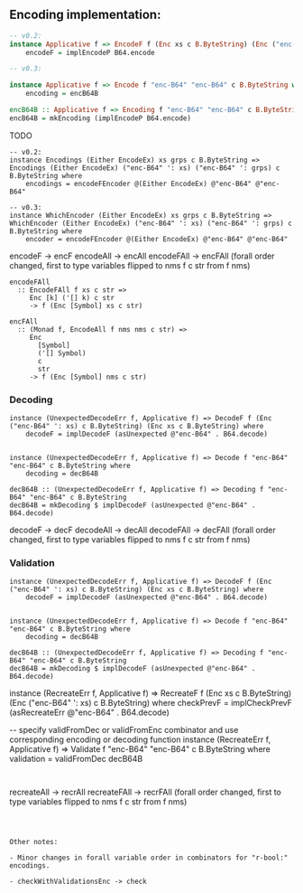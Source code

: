 

## Encoding implementation:

```Haskell
-- v0.2:
instance Applicative f => EncodeF f (Enc xs c B.ByteString) (Enc ("enc-B64" ': xs) c B.ByteString) where
    encodeF = implEncodeP B64.encode 

-- v0.3:

instance Applicative f => Encode f "enc-B64" "enc-B64" c B.ByteString where
    encoding = encB64B

encB64B :: Applicative f => Encoding f "enc-B64" "enc-B64" c B.ByteString
encB64B = mkEncoding (implEncodeP B64.encode)


```

TODO
```
-- v0.2:
instance Encodings (Either EncodeEx) xs grps c B.ByteString => Encodings (Either EncodeEx) ("enc-B64" ': xs) ("enc-B64" ': grps) c B.ByteString where
    encodings = encodeFEncoder @(Either EncodeEx) @"enc-B64" @"enc-B64"

-- v0.3:
instance WhichEncoder (Either EncodeEx) xs grps c B.ByteString => WhichEncoder (Either EncodeEx) ("enc-B64" ': xs) ("enc-B64" ': grps) c B.ByteString where
    encoder = encodeFEncoder @(Either EncodeEx) @"enc-B64" @"enc-B64"
```

encodeF -> encF
encodeAll -> encAll 
encodeFAll -> encFAll (forall order changed, first to type variables flipped to nms f c str from f nms)

```
encodeFAll
  :: EncodeFAll f xs c str =>
     Enc [k] ('[] k) c str
     -> f (Enc [Symbol] xs c str)

encFAll
  :: (Monad f, EncodeAll f nms nms c str) =>
     Enc
       [Symbol]
       ('[] Symbol)
       c
       str
     -> f (Enc [Symbol] nms c str)     
```

### Decoding

```
instance (UnexpectedDecodeErr f, Applicative f) => DecodeF f (Enc ("enc-B64" ': xs) c B.ByteString) (Enc xs c B.ByteString) where
    decodeF = implDecodeF (asUnexpected @"enc-B64" . B64.decode) 


instance (UnexpectedDecodeErr f, Applicative f) => Decode f "enc-B64" "enc-B64" c B.ByteString where
    decoding = decB64B

decB64B :: (UnexpectedDecodeErr f, Applicative f) => Decoding f "enc-B64" "enc-B64" c B.ByteString
decB64B = mkDecoding $ implDecodeF (asUnexpected @"enc-B64" . B64.decode)

```

decodeF -> decF
decodeAll -> decAll 
decodeFAll -> decFAll (forall order changed, first to type variables flipped to nms f c str from f nms)


### Validation
```
instance (UnexpectedDecodeErr f, Applicative f) => DecodeF f (Enc ("enc-B64" ': xs) c B.ByteString) (Enc xs c B.ByteString) where
    decodeF = implDecodeF (asUnexpected @"enc-B64" . B64.decode) 


instance (UnexpectedDecodeErr f, Applicative f) => Decode f "enc-B64" "enc-B64" c B.ByteString where
    decoding = decB64B

decB64B :: (UnexpectedDecodeErr f, Applicative f) => Decoding f "enc-B64" "enc-B64" c B.ByteString
decB64B = mkDecoding $ implDecodeF (asUnexpected @"enc-B64" . B64.decode)

```
instance (RecreateErr f, Applicative f) => RecreateF f (Enc xs c B.ByteString) (Enc ("enc-B64" ': xs) c B.ByteString) where
    checkPrevF = implCheckPrevF (asRecreateErr @"enc-B64" .  B64.decode) 


-- specify validFromDec or validFromEnc combinator and use corresponding encoding or decoding function
instance (RecreateErr f, Applicative f) => Validate f "enc-B64" "enc-B64" c B.ByteString where
    validation = validFromDec decB64B
```


```
recreateAll -> recrAll 
recreateFAll -> recrFAll (forall order changed, first to type variables flipped to nms f c str from f nms)
```



Other notes:

- Minor changes in forall variable order in combinators for "r-bool:" encodings.

- checkWithValidationsEnc -> check